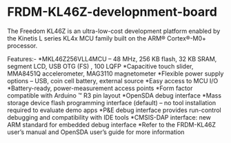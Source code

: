 # FRDM-KL46Z-developnment-board

The Freedom KL46Z is an ultra-low-cost development platform enabled by the Kinetis L series KL4x MCU family built on the ARM® Cortex®-M0+ processor.

Features:-
*MKL46Z256VLL4MCU – 48 MHz, 256 KB flash, 32 KB SRAM, segment LCD, USB OTG (FS) , 100 LQFP
*Capacitive touch slider, MMA8451Q accelerometer, MAG3110 magnetometer
*Flexible power supply options – USB, coin cell battery, external source
*Easy access to MCU I/O
*Battery-ready, power-measurement access points
*Form factor compatible with Arduino ™ R3 pin layout
*OpenSDA debug interface
*Mass storage device flash programming interface (default) – no tool installation required to evaluate demo apps
*P&E debug interface provides run-control debugging and compatibility with IDE tools
*CMSIS-DAP interface: new ARM standard for embedded debug interface
*Refer to the FRDM-KL46Z user’s manual and OpenSDA user’s guide for more information
